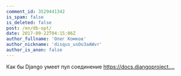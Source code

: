 ```yaml
---
comment_id: 3529441342
is_spam: false
is_deleted: false
post: /en/db-opt/
date: 2017-09-22T04:15:06Z
author_fullname: 'Олег Комков'
author_nickname: 'disqus_usOo3aAWvr'
author_is_anon: false
---
```


<p>Как бы Django умеет пул соединение <a href="https://docs.djangoproject.com/en/1.11/ref/databases/#persistent-connections" rel="nofollow noopener" title="https://docs.djangoproject.com/en/1.11/ref/databases/#persistent-connections">https://docs.djangoproject....</a></p>
